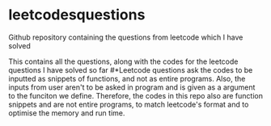 # leetcodesquestions
Github repository containing the questions from leetcode which I have solved


This contains all the questions, along with the codes for the leetcode questions I have solved so far
#*Leetcode questions ask the codes to be inputted as snippets of functions, and not as entire programs. Also, the inputs from user aren't to be asked in program and is given as a argument to the funciton we define.
Therefore, the codes in this repo also are function snippets and are not entire programs, to match leetcode's format and to optimise the memory and run time.
